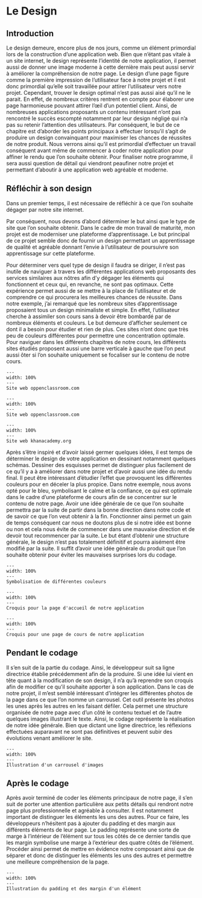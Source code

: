 # Le Design
## Introduction
Le design demeure, encore plus de nos jours, comme un élément primordial lors de la construction d’une application web. Bien que n’étant pas vitale à un site internet, le design représente l’identité de notre application, il permet aussi de donner une image moderne à cette dernière mais peut aussi servir à améliorer la compréhension de notre page. Le design d’une page figure comme la première impression de l’utilisateur face à notre projet et il est donc primordial qu’elle soit travaillée pour attirer l’utilisateur vers notre projet. Cependant, trouver le design optimal n’est pas aussi aisé qu’il ne le parait. En effet, de nombreux critères rentrent en compte pour élaborer une page harmonieuse pouvant attirer l’œil d’un potentiel client. Ainsi, de nombreuses applications proposants un contenu intéressant n’ont pas rencontré le succès escompté notamment par leur design négligé qui n’a pas su retenir l’attention des utilisateurs. Par conséquent, le but de ce chapitre est d’aborder les points principaux à effectuer lorsqu’il s’agit de produire un design convainquant pour maximiser les chances de réussites de notre produit. Nous verrons ainsi qu’il est primordial d’effectuer un travail conséquent avant même de commencer à coder notre application pour affiner le rendu que l’on souhaite obtenir. Pour finaliser notre programme, il sera aussi question de détail qui viendront peaufiner notre projet et permettant d’aboutir à une application web agréable et moderne. 
## Réfléchir à son design
Dans un premier temps, il est nécessaire de réfléchir à ce que l’on souhaite dégager par notre site internet.  

Par conséquent, nous devons d’abord déterminer le but ainsi que le type de site que l’on souhaite obtenir. Dans le cadre de mon travail de maturité, mon projet est de moderniser une plateforme d’apprentissage. Le but principal de ce projet semble donc de fournir un design permettant un apprentissage de qualité et agréable donnant l’envie à l’utilisateur de poursuivre son apprentissage sur cette plateforme. 

Pour déterminer vers quel type de design il faudra se diriger, il n’est pas inutile de naviguer à travers les différentes applications web proposants des services similaires aux nôtres afin d’y dégager les éléments qui fonctionnent et ceux qui, en revanche, ne sont pas optimaux. Cette expérience permet aussi de se mettre à la place de l’utilisateur et de comprendre ce qui procurera les meilleures chances de réussite. Dans notre exemple, j’ai remarqué que les nombreux sites d’apprentissage proposaient tous un design minimaliste et simple. En effet, l’utilisateur cherche à assimiler son cours sans à devoir être bombardé par de nombreux éléments et couleurs. Le but demeure d’afficher seulement ce dont il a besoin pour étudier et rien de plus. Ces sites n’ont donc que très peu de couleurs différentes pour permettre une concentration optimale. Pour naviguer dans les différents chapitres de notre cours, les différents sites étudiés proposent aussi une barre verticale à gauche que l’on peut aussi ôter si l’on souhaite uniquement se focaliser sur le contenu de notre cours.
```{figure} images/openclassroom_1.png
---
width: 100%
---
Site web oppenclassroom.com
```
```{figure} images/openclassroom_2.png
---
width: 100%
---
Site web oppenclassroom.com
```
```{figure} images/khan_1.png
---
width: 100%
---
Site web khanacademy.org
```
Après s’être inspiré et d’avoir laissé germer quelques idées, il est temps de déterminer le design de votre application en dessinant notamment quelques schémas. Dessiner des esquisses permet de distinguer plus facilement de ce qu’il y a à améliorer dans notre projet et d’avoir aussi une idée du rendu final. Il peut être intéressant d’étudier l’effet que provoquent les différentes couleurs pour en déceler la plus propice. Dans notre exemple, nous avons opté pour le bleu, symbolisant le calme et la confiance, ce qui est optimale dans le cadre d’une plateforme de cours afin de se concentrer sur le contenu de notre page. Avoir une idée générale de ce que l’on souhaite permettra par la suite de partir dans la bonne direction dans notre code et de savoir ce que l’on veut obtenir à la fin. Fonctionner ainsi permet un gain de temps conséquent car nous ne doutons plus de si notre idée est bonne ou non et cela nous évite de commencer dans une mauvaise direction et de devoir tout recommencer par la suite. Le but étant d’obtenir une structure générale, le design n’est pas totalement définitif et pourra aisément être modifié par la suite. Il suffit d’avoir une idée générale du produit que l’on souhaite obtenir pour éviter les mauvaises surprises lors du codage. 
```{figure} images/couleur_sym.gif
---
width: 100%
---
Symbolisation de différentes couleurs
```
```{figure} images/design_3.png
---
width: 100%
---
Croquis pour la page d'accueil de notre application
```
```{figure} images/design_2.png
---
width: 100%
---
Croquis pour une page de cours de notre application
```
## Pendant le codage
Il s’en suit de la partie du codage. Ainsi, le développeur suit sa ligne directrice établie précédemment afin de la produire. Si une idée lui vient en tête quant à la modification de son design, il n’a qu’à reprendre son croquis afin de modifier ce qu’il souhaite apporter à son application. Dans le cas de notre projet, il m’est semblé intéressant d’intégrer les différentes photos de la page dans ce que l’on nomme un carrousel. Cet outil présente les photos les unes après les autres en les faisant défiler. Cela permet une structure organisée de notre page avec d’un côté le contenu textuel et de l’autre quelques images illustrant le texte. Ainsi, le codage représente la réalisation de notre idée générale. Bien que dictant une ligne directrice, les réflexions effectuées auparavant ne sont pas définitives et peuvent subir des évolutions venant améliorer le site. 
```{figure} images/carrousel.jpg
---
width: 100%
---
Illustration d'un carrousel d'images
```
## Après le codage
 Après avoir terminé de coder les éléments principaux de notre page, il s’en suit de porter une attention particulière aux petits détails qui rendront notre page plus professionnelle et agréable à consulter. Il est notamment important de distinguer les éléments les uns des autres. Pour ce faire, les développeurs n’hésitent pas à ajouter du padding et des margin aux différents éléments de leur page. Le padding représente une sorte de marge à l’intérieur de l’élément sur tous les côtés de ce dernier tandis que les margin symbolise une marge à l’extérieur des quatre côtés de l’élément. Procéder ainsi permet de mettre en évidence notre composant ainsi que de séparer et donc de distinguer les éléments les uns des autres et permettre une meilleure compréhension de la page.
```{figure} images/padding.png
---
width: 100%
---
Illustration du padding et des margin d'un élément
```